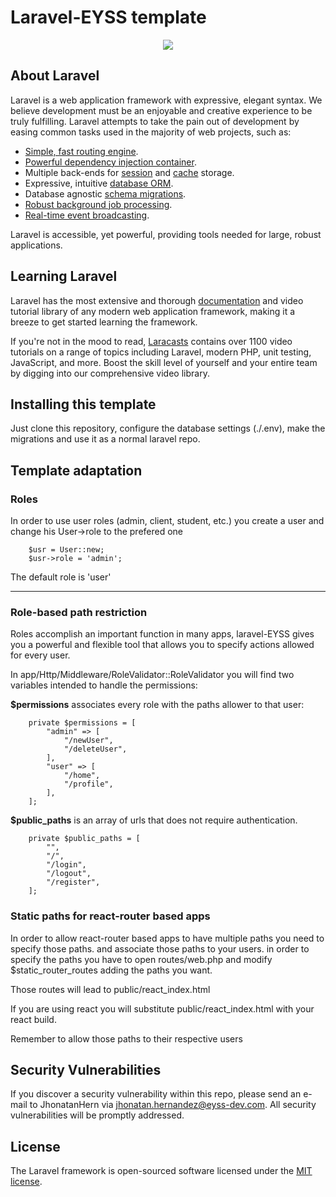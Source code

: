 # Laravel-EYSS template

<p align="center"><img src="https://laravel.com/assets/img/components/logo-laravel.svg"></p>

## About Laravel

Laravel is a web application framework with expressive, elegant syntax. We believe development must be an enjoyable and creative experience to be truly fulfilling. Laravel attempts to take the pain out of development by easing common tasks used in the majority of web projects, such as:

- [Simple, fast routing engine](https://laravel.com/docs/routing).
- [Powerful dependency injection container](https://laravel.com/docs/container).
- Multiple back-ends for [session](https://laravel.com/docs/session) and [cache](https://laravel.com/docs/cache) storage.
- Expressive, intuitive [database ORM](https://laravel.com/docs/eloquent).
- Database agnostic [schema migrations](https://laravel.com/docs/migrations).
- [Robust background job processing](https://laravel.com/docs/queues).
- [Real-time event broadcasting](https://laravel.com/docs/broadcasting).

Laravel is accessible, yet powerful, providing tools needed for large, robust applications.

## Learning Laravel

Laravel has the most extensive and thorough [documentation](https://laravel.com/docs) and video tutorial library of any modern web application framework, making it a breeze to get started learning the framework.

If you're not in the mood to read, [Laracasts](https://laracasts.com) contains over 1100 video tutorials on a range of topics including Laravel, modern PHP, unit testing, JavaScript, and more. Boost the skill level of yourself and your entire team by digging into our comprehensive video library.

## Installing this template

Just clone this repository, configure the database settings (./.env), make the migrations and use it as a normal laravel repo.

## Template adaptation

### Roles
In order to use user roles (admin, client, student, etc.) you create a user and change his User->role to the prefered one

```
    $usr = User::new;
    $usr->role = 'admin';
```

The default role is 'user'

<hr>

### Role-based path restriction
Roles accomplish an important function in many apps, laravel-EYSS gives you a powerful and flexible tool that allows you to specify actions allowed for every user.

In app/Http/Middleware/RoleValidator::RoleValidator you will find two variables intended to handle the permissions:

<strong>$permissions</strong> associates every role with the paths allower to that user:

```
    private $permissions = [
        "admin" => [
            "/newUser",
            "/deleteUser",
        ],
        "user" => [
            "/home",
            "/profile",
        ],
    ];
```

<strong>$public_paths</strong> is an array of urls that does not require authentication.

```
    private $public_paths = [
        "",
        "/",
        "/login",
        "/logout",
        "/register",
    ];
```

### Static paths for react-router based apps

In order to allow react-router based apps to have multiple paths you need to specify those paths. and associate those paths to your users. in order to specify the paths you have to open routes/web.php and modify $static_router_routes adding the paths you want.

Those routes will lead to public/react_index.html

If you are using react you will substitute public/react_index.html with your react build.

Remember to allow those paths to their respective users

## Security Vulnerabilities

If you discover a security vulnerability within this repo, please send an e-mail to JhonatanHern via [jhonatan.hernandez@eyss-dev.com](mailto:jhonatan.hernandez@eyss-dev.com). All security vulnerabilities will be promptly addressed.

## License

The Laravel framework is open-sourced software licensed under the [MIT license](https://opensource.org/licenses/MIT).
